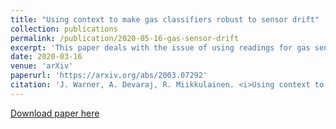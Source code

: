 ```yaml
---
title: "Using context to make gas classifiers robust to sensor drift"
collection: publications
permalink: /publication/2020-05-16-gas-sensor-drift
excerpt: 'This paper deals with the issue of using readings for gas sensors to classify gas samples when the sensor behavior drifts over time. The proposed LSTM model outperforms existing SVM and ensemble methods.'
date: 2020-03-16
venue: 'arXiv'
paperurl: 'https://arxiv.org/abs/2003.07292'
citation: 'J. Warner, A. Devaraj, R. Miikkulainen. <i>Using context to make gas classifiers robust to sensor drift</i> (arXiv:2003.07292)'
---
```


[Download paper here](https://arxiv.org/pdf/2003.07292.pdf)
